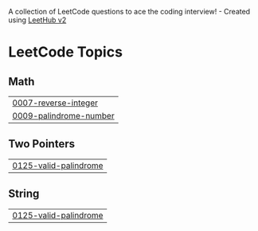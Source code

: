 A collection of LeetCode questions to ace the coding interview! - Created using [LeetHub v2](https://github.com/arunbhardwaj/LeetHub-2.0)
<!---LeetCode Topics Start-->
# LeetCode Topics
## Math
|  |
| ------- |
| [0007-reverse-integer](https://github.com/dheeraj0007/DSA-practice/tree/master/0007-reverse-integer) |
| [0009-palindrome-number](https://github.com/dheeraj0007/DSA-practice/tree/master/0009-palindrome-number) |
## Two Pointers
|  |
| ------- |
| [0125-valid-palindrome](https://github.com/dheeraj0007/DSA-practice/tree/master/0125-valid-palindrome) |
## String
|  |
| ------- |
| [0125-valid-palindrome](https://github.com/dheeraj0007/DSA-practice/tree/master/0125-valid-palindrome) |
<!---LeetCode Topics End-->
